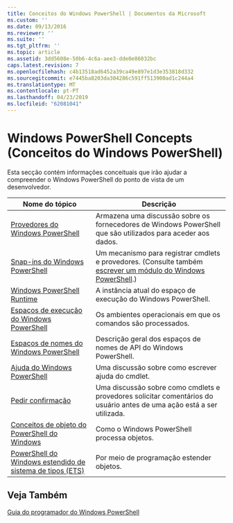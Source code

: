 ```yaml
---
title: Conceitos do Windows PowerShell | Documentos da Microsoft
ms.custom: ''
ms.date: 09/13/2016
ms.reviewer: ''
ms.suite: ''
ms.tgt_pltfrm: ''
ms.topic: article
ms.assetid: 3dd5608e-50b6-4c6a-aee3-dde0e86032bc
caps.latest.revision: 7
ms.openlocfilehash: c4b13518ad6452a39ca49e897e1d3e353818d332
ms.sourcegitcommit: e7445ba8203da304286c591ff513900ad1c244a4
ms.translationtype: MT
ms.contentlocale: pt-PT
ms.lasthandoff: 04/23/2019
ms.locfileid: "62081041"
---
```

# <a name="windows-powershell-concepts"></a>Windows PowerShell Concepts (Conceitos do Windows PowerShell)

Esta secção contém informações conceituais que irão ajudar a compreender o Windows PowerShell do ponto de vista de um desenvolvedor.

|Nome do tópico|Descrição|
|----------------|-----------------|
|[Provedores do Windows PowerShell](http://msdn.microsoft.com/en-us/a65c5c75-1131-4ade-90d3-a613dbe620e9)|Armazena uma discussão sobre os fornecedores de Windows PowerShell que são utilizados para aceder aos dados.|
|[Snap-ins do Windows PowerShell](http://msdn.microsoft.com/en-us/20e081a9-522c-48bf-9f21-faaf8cca2e82)|Um mecanismo para registrar cmdlets e provedores. (Consulte também [escrever um módulo do Windows PowerShell](../module/writing-a-windows-powershell-module.md).)|
|[Windows PowerShell Runtime](http://msdn.microsoft.com/en-us/949f06e8-0224-4cd3-bbad-a0cebbb5dec8)|A instância atual do espaço de execução do Windows PowerShell.|
|[Espaços de execução do Windows PowerShell](http://msdn.microsoft.com/en-us/a1582cfe-f06d-4aff-adc6-71f49a860ce9)|Os ambientes operacionais em que os comandos são processados.|
|[Espaços de nomes do Windows PowerShell](http://msdn.microsoft.com/en-us/04bd2841-e90c-47d2-8a1f-3aeb3df35176)|Descrição geral dos espaços de nomes de API do Windows PowerShell.|
|[Ajuda do Windows PowerShell](http://msdn.microsoft.com/en-us/097b7c1c-a056-4b36-9c86-65b2ee702fc7)|Uma discussão sobre como escrever ajuda do cmdlet.|
|[Pedir confirmação](../cmdlet/requesting-confirmation-from-cmdlets.md)|Uma discussão sobre como cmdlets e provedores solicitar comentários do usuário antes de uma ação está a ser utilizada.|
|[Conceitos de objeto do PowerShell do Windows](http://msdn.microsoft.com/en-us/a1449178-b6fd-4ca8-a5e1-d747c2c54181)|Como o Windows PowerShell processa objetos.|
|[PowerShell do Windows estendido de sistema de tipos (ETS)](http://msdn.microsoft.com/en-us/12700631-be23-4e6b-9bf0-81ea0d166353)|Por meio de programação estender objetos.|

## <a name="see-also"></a>Veja Também

[Guia do programador do Windows PowerShell](./windows-powershell-programmer-s-guide.md)